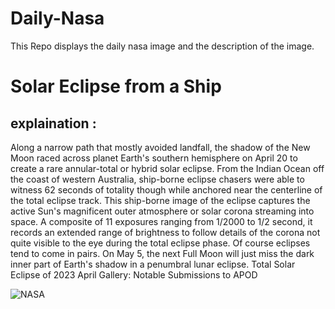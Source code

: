 # Daily-Nasa

This Repo displays the daily nasa image and the description of the image.

<!--NASA-->
# Solar Eclipse from a Ship
## explaination :

Along a narrow path that mostly avoided landfall, the shadow of the New Moon raced across planet Earth's southern hemisphere on April 20 to create a rare annular-total or hybrid solar eclipse. From the Indian Ocean off the coast of western Australia, ship-borne eclipse chasers were able to witness 62 seconds of totality though while anchored near the centerline of the total eclipse track. This ship-borne image of the eclipse captures the active Sun's magnificent outer atmosphere or solar corona streaming into space. A composite of 11 exposures ranging from 1/2000 to 1/2 second, it records an extended range of brightness to follow details of the corona not quite visible to the eye during the total eclipse phase. Of course eclipses tend to come in pairs. On May 5, the next Full Moon will just miss the dark inner part of Earth's shadow in a penumbral lunar eclipse.   Total Solar Eclipse of 2023 April Gallery: Notable Submissions to APOD

![NASA](https://apod.nasa.gov/apod/image/2304/TSE2023-Comp48-2a1024.jpg)
<!--/NASA-->